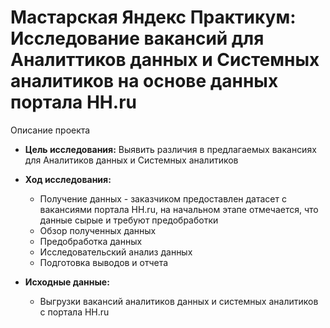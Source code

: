 # Мастарская Яндекс Практикум: Исследование вакансий для Аналиттиков данных и Системных аналитиков на основе данных портала HH.ru

Описание проекта

* **Цель исследования:** Выявить различия в предлагаемых вакансиях для Аналитиков данных и Системных аналитиков

* **Ход исследования:**
    * Получение данных - заказчиком предоставлен датасет с вакансиями портала HH.ru, на начальном этапе отмечается, что данные сырые и требуют предобработки
    * Обзор полученных данных
    * Предобработка данных
    * Исследовательский анализ данных
    * Подготовка выводов и отчета

* **Исходные данные:**
    * Выгрузки вакансий аналитиков данных и системных аналитиков с портала HH.ru
